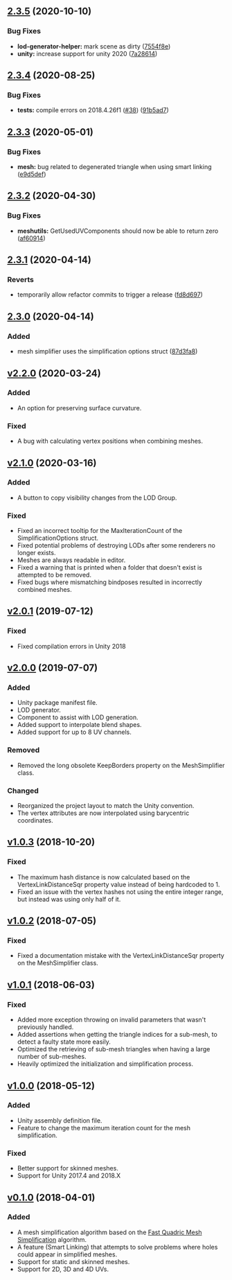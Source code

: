 ## [2.3.5](https://github.com/Whinarn/UnityMeshSimplifier/compare/v2.3.4...v2.3.5) (2020-10-10)


### Bug Fixes

* **lod-generator-helper:** mark scene as dirty ([7554f8e](https://github.com/Whinarn/UnityMeshSimplifier/commit/7554f8ecb7cd105aacdad4a07d32eaf081cf7ae3))
* **unity:** increase support for unity 2020 ([7a28614](https://github.com/Whinarn/UnityMeshSimplifier/commit/7a286148aecef6f7918abce34f3e7000f2856f4a))

## [2.3.4](https://github.com/Whinarn/UnityMeshSimplifier/compare/v2.3.3...v2.3.4) (2020-08-25)


### Bug Fixes

* **tests:** compile errors on 2018.4.26f1 ([#38](https://github.com/Whinarn/UnityMeshSimplifier/issues/38)) ([91b5ad7](https://github.com/Whinarn/UnityMeshSimplifier/commit/91b5ad7de7d6f77d29275fc69d3e7506df6a586f))

## [2.3.3](https://github.com/Whinarn/UnityMeshSimplifier/compare/v2.3.2...v2.3.3) (2020-05-01)


### Bug Fixes

* **mesh:** bug related to degenerated triangle when using smart linking ([e9d5def](https://github.com/Whinarn/UnityMeshSimplifier/commit/e9d5def2eb6e18eed7e9f86943e5d32bf0721d60))

## [2.3.2](https://github.com/Whinarn/UnityMeshSimplifier/compare/v2.3.1...v2.3.2) (2020-04-30)


### Bug Fixes

* **meshutils:** GetUsedUVComponents should now be able to return zero ([af60914](https://github.com/Whinarn/UnityMeshSimplifier/commit/af6091481d212f5c98bf1f8f16cf922367f0a08d))

## [2.3.1](https://github.com/Whinarn/UnityMeshSimplifier/compare/v2.3.0...v2.3.1) (2020-04-14)


### Reverts

* temporarily allow refactor commits to trigger a release ([fd8d697](https://github.com/Whinarn/UnityMeshSimplifier/commit/fd8d69751038f0d8a6fc9880c3159d3718d6a2ee))

## [2.3.0](https://github.com/Whinarn/UnityMeshSimplifier/compare/v2.2.0...v2.3.0) (2020-04-14)

### Added

* mesh simplifier uses the simplification options struct ([87d3fa8](https://github.com/Whinarn/UnityMeshSimplifier/commit/87d3fa81419c4fce2d360572290bfecee7a3fbf9))

## [v2.2.0](https://github.com/Whinarn/UnityMeshSimplifier/compare/v2.1.0...v2.2.0) (2020-03-24)


### Added

* An option for preserving surface curvature.

### Fixed

* A bug with calculating vertex positions when combining meshes.

## [v2.1.0](https://github.com/Whinarn/UnityMeshSimplifier/compare/v2.0.1...v2.1.0) (2020-03-16)


### Added

* A button to copy visibility changes from the LOD Group.

### Fixed

* Fixed an incorrect tooltip for the MaxIterationCount of the SimplificationOptions struct.
* Fixed potential problems of destroying LODs after some renderers no longer exists.
* Meshes are always readable in editor.
* Fixed a warning that is printed when a folder that doesn't exist is attempted to be removed.
* Fixed bugs where mismatching bindposes resulted in incorrectly combined meshes.

## [v2.0.1](https://github.com/Whinarn/UnityMeshSimplifier/compare/v2.0.0...v2.0.1) (2019-07-12)


### Fixed

* Fixed compilation errors in Unity 2018

## [v2.0.0](https://github.com/Whinarn/UnityMeshSimplifier/compare/v1.0.3-legacy...v2.0.0) (2019-07-07)


### Added

* Unity package manifest file.
* LOD generator.
* Component to assist with LOD generation.
* Added support to interpolate blend shapes.
* Added support for up to 8 UV channels.

### Removed

* Removed the long obsolete KeepBorders property on the MeshSimplifier class.

### Changed

* Reorganized the project layout to match the Unity convention.
* The vertex attributes are now interpolated using barycentric coordinates.

## [v1.0.3](https://github.com/Whinarn/UnityMeshSimplifier/compare/v1.0.2-legacy...v1.0.3-legacy) (2018-10-20)


### Fixed

* The maximum hash distance is now calculated based on the VertexLinkDistanceSqr property value instead of being hardcoded to 1.
* Fixed an issue with the vertex hashes not using the entire integer range, but instead was using only half of it.

## [v1.0.2](https://github.com/Whinarn/UnityMeshSimplifier/compare/v1.0.1-legacy...v1.0.2-legacy) (2018-07-05)


### Fixed

* Fixed a documentation mistake with the VertexLinkDistanceSqr property on the MeshSimplifier class.

## [v1.0.1](https://github.com/Whinarn/UnityMeshSimplifier/compare/v1.0.0-legacy...v1.0.1-legacy) (2018-06-03)


### Fixed

* Added more exception throwing on invalid parameters that wasn't previously handled.
* Added assertions when getting the triangle indices for a sub-mesh, to detect a faulty state more easily.
* Optimized the retrieving of sub-mesh triangles when having a large number of sub-meshes.
* Heavily optimized the initialization and simplification process.

## [v1.0.0](https://github.com/Whinarn/UnityMeshSimplifier/compare/v0.1.0-legacy...v1.0.0-legacy) (2018-05-12)


### Added

* Unity assembly definition file.
* Feature to change the maximum iteration count for the mesh simplification.

### Fixed

* Better support for skinned meshes.
* Support for Unity 2017.4 and 2018.X

## [v0.1.0](https://github.com/Whinarn/UnityMeshSimplifier/releases/tag/v0.1.0-legacy) (2018-04-01)


### Added

* A mesh simplification algorithm based on the [Fast Quadric Mesh Simplification](https://github.com/sp4cerat/Fast-Quadric-Mesh-Simplification) algorithm.
* A feature (Smart Linking) that attempts to solve problems where holes could appear in simplified meshes.
* Support for static and skinned meshes.
* Support for 2D, 3D and 4D UVs.
